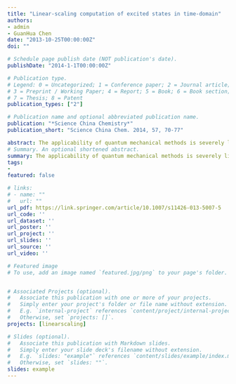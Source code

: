 ```yaml
---
title: "Linear-scaling computation of excited states in time-domain"
authors:
- admin
- GuanHua Chen
date: "2013-10-25T00:00:00Z"
doi: ""

# Schedule page publish date (NOT publication's date).
publishDate: "2014-1-1T00:00:00Z"

# Publication type.
# Legend: 0 = Uncategorized; 1 = Conference paper; 2 = Journal article;
# 3 = Preprint / Working Paper; 4 = Report; 5 = Book; 6 = Book section;
# 7 = Thesis; 8 = Patent
publication_types: ["2"]

# Publication name and optional abbreviated publication name.
publication: "*Science China Chemistry*"
publication_short: "Science China Chem. 2014, 57, 70-77"

abstract: The applicability of quantum mechanical methods is severely limited by their poor scaling. To circumvent the problem, linear-scaling methods for quantum mechanical calculations had been developed. The physical basis of linear-scaling methods is the locality in quantum mechanics where the properties or observables of a system are weakly influenced by factors spatially far apart. Besides the substantial efforts spent on devising linear-scaling methods for ground state, there is also a growing interest in the development of linear-scaling methods for excited states. This review gives an overview of linear-scaling approaches for excited states solved in real time-domain..
# Summary. An optional shortened abstract.
summary: The applicability of quantum mechanical methods is severely limited by their poor scaling. To circumvent the problem, linear-scaling methods for quantum mechanical calculations had been developed. The physical basis of linear-scaling methods is the locality in quantum mechanics where the properties or observables of a system are weakly influenced by factors spatially far apart. Besides the substantial efforts spent on devising linear-scaling methods for ground state, there is also a growing interest in the development of linear-scaling methods for excited states. This review gives an overview of linear-scaling approaches for excited states solved in real time-domain.
tags:
- 
featured: false

# links:
# - name: ""
#   url: ""
url_pdf: https://link.springer.com/article/10.1007/s11426-013-5007-5
url_code: ''
url_dataset: ''
url_poster: ''
url_project: ''
url_slides: ''
url_source: ''
url_video: ''

# Featured image
# To use, add an image named `featured.jpg/png` to your page's folder. 


# Associated Projects (optional).
#   Associate this publication with one or more of your projects.
#   Simply enter your project's folder or file name without extension.
#   E.g. `internal-project` references `content/project/internal-project/index.md`.
#   Otherwise, set `projects: []`.
projects: [linearscaling]

# Slides (optional).
#   Associate this publication with Markdown slides.
#   Simply enter your slide deck's filename without extension.
#   E.g. `slides: "example"` references `content/slides/example/index.md`.
#   Otherwise, set `slides: ""`.
slides: example
---
```



